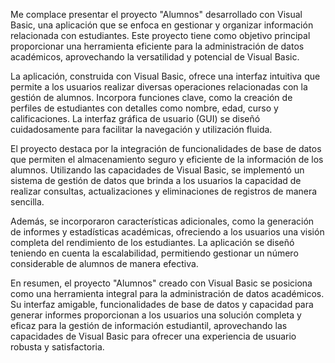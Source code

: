 
Me complace presentar el proyecto "Alumnos" desarrollado con Visual Basic, una aplicación que se enfoca en gestionar y organizar información relacionada con estudiantes. Este proyecto tiene como objetivo principal proporcionar una herramienta eficiente para la administración de datos académicos, aprovechando la versatilidad y potencial de Visual Basic.

La aplicación, construida con Visual Basic, ofrece una interfaz intuitiva que permite a los usuarios realizar diversas operaciones relacionadas con la gestión de alumnos. Incorpora funciones clave, como la creación de perfiles de estudiantes con detalles como nombre, edad, curso y calificaciones. La interfaz gráfica de usuario (GUI) se diseñó cuidadosamente para facilitar la navegación y utilización fluida.

El proyecto destaca por la integración de funcionalidades de base de datos que permiten el almacenamiento seguro y eficiente de la información de los alumnos. Utilizando las capacidades de Visual Basic, se implementó un sistema de gestión de datos que brinda a los usuarios la capacidad de realizar consultas, actualizaciones y eliminaciones de registros de manera sencilla.

Además, se incorporaron características adicionales, como la generación de informes y estadísticas académicas, ofreciendo a los usuarios una visión completa del rendimiento de los estudiantes. La aplicación se diseñó teniendo en cuenta la escalabilidad, permitiendo gestionar un número considerable de alumnos de manera efectiva.

En resumen, el proyecto "Alumnos" creado con Visual Basic se posiciona como una herramienta integral para la administración de datos académicos. Su interfaz amigable, funcionalidades de base de datos y capacidad para generar informes proporcionan a los usuarios una solución completa y eficaz para la gestión de información estudiantil, aprovechando las capacidades de Visual Basic para ofrecer una experiencia de usuario robusta y satisfactoria.
